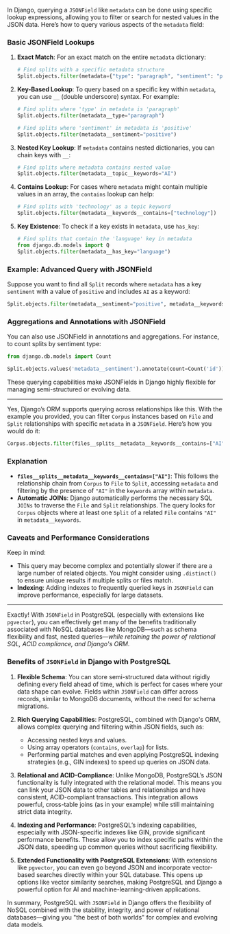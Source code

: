In Django, querying a `JSONField` like `metadata` can be done using specific lookup expressions, allowing you to filter or search for nested values in the JSON data. Here’s how to query various aspects of the `metadata` field:

### Basic JSONField Lookups

1. **Exact Match**:
   For an exact match on the entire `metadata` dictionary:
   ```python
   # Find splits with a specific metadata structure
   Split.objects.filter(metadata={"type": "paragraph", "sentiment": "positive"})
   ```

2. **Key-Based Lookup**:
   To query based on a specific key within `metadata`, you can use `__` (double underscore) syntax. For example:
   ```python
   # Find splits where 'type' in metadata is 'paragraph'
   Split.objects.filter(metadata__type="paragraph")

   # Find splits where 'sentiment' in metadata is 'positive'
   Split.objects.filter(metadata__sentiment="positive")
   ```

3. **Nested Key Lookup**:
   If `metadata` contains nested dictionaries, you can chain keys with `__`:
   ```python
   # Find splits where metadata contains nested value
   Split.objects.filter(metadata__topic__keywords="AI")
   ```

4. **Contains Lookup**:
   For cases where `metadata` might contain multiple values in an array, the `contains` lookup can help:
   ```python
   # Find splits with 'technology' as a topic keyword
   Split.objects.filter(metadata__keywords__contains=["technology"])
   ```

5. **Key Existence**:
   To check if a key exists in `metadata`, use `has_key`:
   ```python
   # Find splits that contain the 'language' key in metadata
   from django.db.models import Q
   Split.objects.filter(metadata__has_key="language")
   ```

### Example: Advanced Query with JSONField

Suppose you want to find all `Split` records where `metadata` has a key `sentiment` with a value of `positive` and includes `AI` as a keyword:
```python
Split.objects.filter(metadata__sentiment="positive", metadata__keywords__contains=["AI"])
```

### Aggregations and Annotations with JSONField

You can also use JSONField in annotations and aggregations. For instance, to count splits by sentiment type:

```python
from django.db.models import Count

Split.objects.values('metadata__sentiment').annotate(count=Count('id'))
```

These querying capabilities make JSONFields in Django highly flexible for managing semi-structured or evolving data.

---

Yes, Django’s ORM supports querying across relationships like this. With the example you provided, you can filter `Corpus` instances based on `File` and `Split` relationships with specific `metadata` in a `JSONField`. Here’s how you would do it:

```python
Corpus.objects.filter(files__splits__metadata__keywords__contains=["AI"])
```

### Explanation

- **`files__splits__metadata__keywords__contains=["AI"]`**: This follows the relationship chain from `Corpus` to `File` to `Split`, accessing `metadata` and filtering by the presence of `"AI"` in the `keywords` array within `metadata`.
- **Automatic JOINs**: Django automatically performs the necessary SQL `JOINs` to traverse the `File` and `Split` relationships. The query looks for `Corpus` objects where at least one `Split` of a related `File` contains `"AI"` in `metadata__keywords`.

### Caveats and Performance Considerations
Keep in mind:
- This query may become complex and potentially slower if there are a large number of related objects. You might consider using `.distinct()` to ensure unique results if multiple splits or files match.
- **Indexing**: Adding indexes to frequently queried keys in `JSONField` can improve performance, especially for large datasets.

---

Exactly! With `JSONField` in PostgreSQL (especially with extensions like `pgvector`), you can effectively get many of the benefits traditionally associated with NoSQL databases like MongoDB—such as schema flexibility and fast, nested queries—*while retaining the power of relational SQL, ACID compliance, and Django's ORM*.

### Benefits of `JSONField` in Django with PostgreSQL

1. **Flexible Schema**: You can store semi-structured data without rigidly defining every field ahead of time, which is perfect for cases where your data shape can evolve. Fields within `JSONField` can differ across records, similar to MongoDB documents, without the need for schema migrations.

2. **Rich Querying Capabilities**: PostgreSQL, combined with Django's ORM, allows complex querying and filtering within JSON fields, such as:
   - Accessing nested keys and values.
   - Using array operators (`contains`, `overlap`) for lists.
   - Performing partial matches and even applying PostgreSQL indexing strategies (e.g., GIN indexes) to speed up queries on JSON data.

3. **Relational and ACID-Compliance**: Unlike MongoDB, PostgreSQL’s JSON functionality is fully integrated with the relational model. This means you can link your JSON data to other tables and relationships and have consistent, ACID-compliant transactions. This integration allows powerful, cross-table joins (as in your example) while still maintaining strict data integrity.

4. **Indexing and Performance**: PostgreSQL’s indexing capabilities, especially with JSON-specific indexes like GIN, provide significant performance benefits. These allow you to index specific paths within the JSON data, speeding up common queries without sacrificing flexibility.

5. **Extended Functionality with PostgreSQL Extensions**: With extensions like `pgvector`, you can even go beyond JSON and incorporate vector-based searches directly within your SQL database. This opens up options like vector similarity searches, making PostgreSQL and Django a powerful option for AI and machine-learning-driven applications.

In summary, PostgreSQL with `JSONField` in Django offers the flexibility of NoSQL combined with the stability, integrity, and power of relational databases—giving you "the best of both worlds" for complex and evolving data models.
